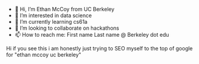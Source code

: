 - 👋 Hi, I’m Ethan McCoy from UC Berkeley
- 👀 I’m interested in data science
- 🌱 I’m currently learning cs61a
- 💞️ I’m looking to collaborate on hackathons
- 📫 How to reach me: First name Last name @ Berkeley dot edu

Hi if you see this i am honestly just trying to SEO myself to the top of google for "ethan mccoy uc berkeley"
